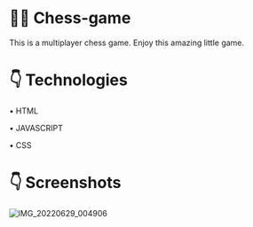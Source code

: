 
# :sassy_woman: Chess-game 

This is a multiplayer chess game. Enjoy this amazing little game.

# :point_down: Technologies 

• HTML

• JAVASCRIPT

• CSS

 # :point_down: Screenshots

![IMG_20220629_004906](https://user-images.githubusercontent.com/92304590/176267401-38bd7b4e-0a35-4063-8262-6ae2f43dd7b1.jpg)

